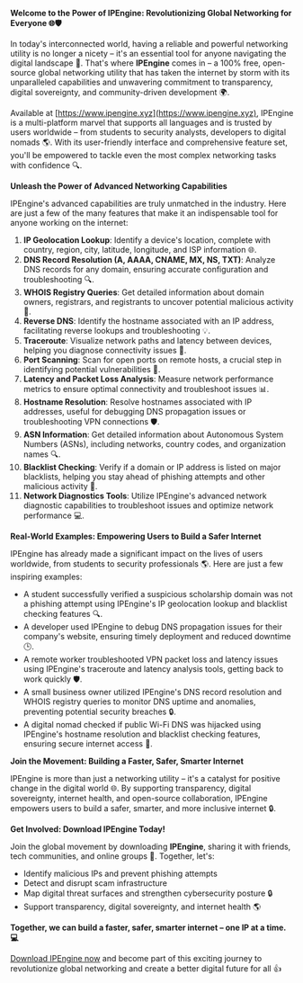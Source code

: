 **Welcome to the Power of IPEngine: Revolutionizing Global Networking for Everyone 🌐🛡️**

In today's interconnected world, having a reliable and powerful networking utility is no longer a nicety – it's an essential tool for anyone navigating the digital landscape 🚀. That's where **IPEngine** comes in – a 100% free, open-source global networking utility that has taken the internet by storm with its unparalleled capabilities and unwavering commitment to transparency, digital sovereignty, and community-driven development 🌍.

Available at [https://www.ipengine.xyz](https://www.ipengine.xyz), IPEngine is a multi-platform marvel that supports all languages and is trusted by users worldwide – from students to security analysts, developers to digital nomads 🌎. With its user-friendly interface and comprehensive feature set, you'll be empowered to tackle even the most complex networking tasks with confidence 🔍.

**Unleash the Power of Advanced Networking Capabilities**

IPEngine's advanced capabilities are truly unmatched in the industry. Here are just a few of the many features that make it an indispensable tool for anyone working on the internet:

1.  **IP Geolocation Lookup**: Identify a device's location, complete with country, region, city, latitude, longitude, and ISP information 🌐.
2.  **DNS Record Resolution (A, AAAA, CNAME, MX, NS, TXT)**: Analyze DNS records for any domain, ensuring accurate configuration and troubleshooting 🔍.
3.  **WHOIS Registry Queries**: Get detailed information about domain owners, registrars, and registrants to uncover potential malicious activity 🚨.
4.  **Reverse DNS**: Identify the hostname associated with an IP address, facilitating reverse lookups and troubleshooting 💡.
5.  **Traceroute**: Visualize network paths and latency between devices, helping you diagnose connectivity issues 🔬.
6.  **Port Scanning**: Scan for open ports on remote hosts, a crucial step in identifying potential vulnerabilities 🚨.
7.  **Latency and Packet Loss Analysis**: Measure network performance metrics to ensure optimal connectivity and troubleshoot issues 📊.
8.  **Hostname Resolution**: Resolve hostnames associated with IP addresses, useful for debugging DNS propagation issues or troubleshooting VPN connections 🛡️.
9.  **ASN Information**: Get detailed information about Autonomous System Numbers (ASNs), including networks, country codes, and organization names 🔍.
10. **Blacklist Checking**: Verify if a domain or IP address is listed on major blacklists, helping you stay ahead of phishing attempts and other malicious activity 🚨.
11. **Network Diagnostics Tools**: Utilize IPEngine's advanced network diagnostic capabilities to troubleshoot issues and optimize network performance 💻.

**Real-World Examples: Empowering Users to Build a Safer Internet**

IPEngine has already made a significant impact on the lives of users worldwide, from students to security professionals 🌎. Here are just a few inspiring examples:

*   A student successfully verified a suspicious scholarship domain was not a phishing attempt using IPEngine's IP geolocation lookup and blacklist checking features 🔍.
*   A developer used IPEngine to debug DNS propagation issues for their company's website, ensuring timely deployment and reduced downtime 🕒.
*   A remote worker troubleshooted VPN packet loss and latency issues using IPEngine's traceroute and latency analysis tools, getting back to work quickly 🛡️.
*   A small business owner utilized IPEngine's DNS record resolution and WHOIS registry queries to monitor DNS uptime and anomalies, preventing potential security breaches 🔒.
*   A digital nomad checked if public Wi-Fi DNS was hijacked using IPEngine's hostname resolution and blacklist checking features, ensuring secure internet access 🚀.

**Join the Movement: Building a Faster, Safer, Smarter Internet**

IPEngine is more than just a networking utility – it's a catalyst for positive change in the digital world 🌐. By supporting transparency, digital sovereignty, internet health, and open-source collaboration, IPEngine empowers users to build a safer, smarter, and more inclusive internet 🔒.

**Get Involved: Download IPEngine Today!**

Join the global movement by downloading **IPEngine**, sharing it with friends, tech communities, and online groups 📢. Together, let's:

*   Identify malicious IPs and prevent phishing attempts
*   Detect and disrupt scam infrastructure
*   Map digital threat surfaces and strengthen cybersecurity posture 🔒
*   Support transparency, digital sovereignty, and internet health 🌎

**Together, we can build a faster, safer, smarter internet – one IP at a time. 💻**

[Download IPEngine now](https://www.ipengine.xyz) and become part of this exciting journey to revolutionize global networking and create a better digital future for all 👍
